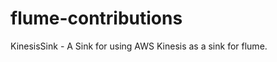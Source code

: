 flume-contributions
===================

KinesisSink - A Sink for using AWS Kinesis as a sink for flume.